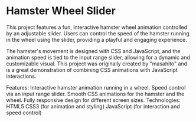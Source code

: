 # Hamster Wheel Slider
This project features a fun, interactive hamster wheel animation controlled by an adjustable slider. Users can control the speed of the hamster running in the wheel using the slider, providing a playful and engaging experience.

The hamster's movement is designed with CSS and JavaScript, and the animation speed is tied to the input range slider, allowing for a dynamic and customizable visual. This project was originally created by "masahito" and is a great demonstration of combining CSS animations with JavaScript interactions.

Features:
Interactive hamster animation running in a wheel.
Speed control via an input range slider.
Smooth CSS animations for the hamster and the wheel.
Fully responsive design for different screen sizes.
Technologies:
HTML5
CSS3 (for animation and styling)
JavaScript (for interaction and speed control)
